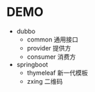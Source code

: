 # DEMO

- dubbo
  * common  通用接口
  * provider 提供方
  * consumer 消费方
- springboot
  * thymeleaf 新一代模板
  * zxing 二维码